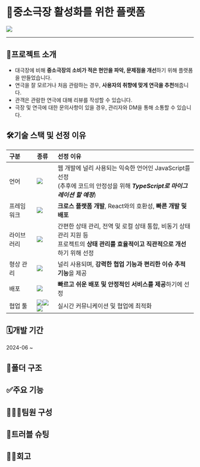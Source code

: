 # 📒중소극장 활성화를 위한 플랫폼
<img src="https://i.pinimg.com/originals/8d/b7/46/8db746ea0f28bdd22eae8b3ee10ac16a.gif" style="width:auto; height:auto;"/>   
<hr>

## 📝프로젝트 소개
- 대극장에 비해 **중소극장의 소비가 적은 현안을 파악, 문제점을 개선**하기 위해 플랫폼을 만들었습니다.
- 연극을 잘 모르거나 처음 관람하는 경우, **사용자의 취향에 맞게 연극을 추천**해줍니다.
- 관객은 관람한 연극에 대해 리뷰를 작성할 수 있습니다.
- 극장 및 연극에 대한 문의사항이 있을 경우, 관리자와 DM을 통해 소통할 수 있습니다.
## 🛠️기술 스택 및 선정 이유
| 구분 | 종류 | 선정 이유 |
| :-- | :-- | :-- |
| 언어 | <img src="https://img.shields.io/badge/javascript-%23FAE100.svg?style=for-the-badge&logo=javascript&logoColor=white"/> | 웹 개발에 널리 사용되는 익숙한 언어인 JavaScript를 선정<br>(추후에 코드의 안정성을 위해 ***TypeScript로 마이그레이션 할 예정***) |
| 프레임워크 | <img src="https://img.shields.io/badge/react_native-%2320232a.svg?style=for-the-badge&logo=react&logoColor=%2361DAFB"/> | **크로스 플랫폼 개발**, React와의 호환성, **빠른 개발 및 배포** |
| 라이브러리 | <img src="https://img.shields.io/badge/recoil-%230076EC.svg?style=for-the-badge&logo=recoil&logoColor=white"/> | 간편한 상태 관리, 전역 및 로컬 상태 통합, 비동기 상태 관리 지원 등<br>프로젝트의 **상태 관리를 효율적이고 직관적으로 개선**하기 위해 선정 |
| 형상 관리 | <img src="https://img.shields.io/badge/github-%2320232a.svg?style=for-the-badge&logo=github&logoColor=white"/> | 널리 사용되며, **강력한 협업 기능과 편리한 이슈 추적 기능**을 제공|
| 배포 | <img src="https://img.shields.io/badge/vercel-%2320232a.svg?style=for-the-badge&logo=vercel&logoColor=white"/> | **빠르고 쉬운 배포 및 안정적인 서비스를 제공**하기에 선정 |
| 협업 툴 | <img src="https://img.shields.io/badge/slack-%23481449.svg?style=for-the-badge&logo=slack&logoColor=%23E6AD2D"/><img src="https://img.shields.io/badge/discord-%235567E3.svg?style=for-the-badge&logo=discord&logoColor=white"/><img src="https://img.shields.io/badge/notion-%23F7F0DF.svg?style=for-the-badge&logo=notion&logoColor=black"/>| 실시간 커뮤니케이션 및 협업에 최적화  |
## 🗓️개발 기간
2024-06 ~
## 📂폴더 구조
## ✅주요 기능
## 🧑🏻‍💻팀원 구성
## 🔫트러블 슈팅
## 🙇‍♂️회고
